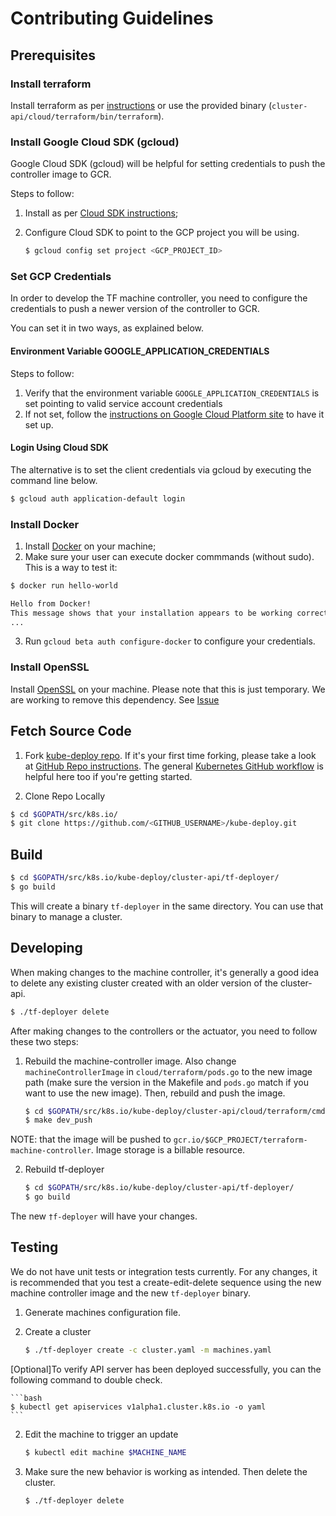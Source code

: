 # Contributing Guidelines

## Prerequisites

### Install terraform

Install terraform as per [instructions](https://www.terraform.io/intro/getting-started/install.html) or use the provided binary (`cluster-api/cloud/terraform/bin/terraform`).

### Install Google Cloud SDK (gcloud)

Google Cloud SDK (gcloud) will be helpful for setting credentials to push the controller image to GCR.

Steps to follow:
1.  Install as per [Cloud SDK instructions](https://cloud.google.com/sdk/);
2.  Configure Cloud SDK to point to the GCP project you will be using.

    ```bash
    $ gcloud config set project <GCP_PROJECT_ID>
    ```

### Set GCP Credentials

In order to develop the TF machine controller, you need to configure the credentials to push a newer version of the controller to GCR.

You can set it in two ways, as explained below.

#### Environment Variable GOOGLE_APPLICATION_CREDENTIALS

Steps to follow:
1. Verify that the environment variable `GOOGLE_APPLICATION_CREDENTIALS` is set pointing to valid service account credentials
2. If not set, follow the [instructions on Google Cloud Platform site](https://cloud.google.com/docs/authentication/getting-started) to have it set up.

#### Login Using Cloud SDK

The alternative is to set the client credentials via gcloud by executing the command line below.

```bash
$ gcloud auth application-default login
```

### Install Docker

1. Install [Docker](https://docs.docker.com/install/) on your machine;
2. Make sure your user can execute docker commmands (without sudo). This is a way to test it:
```bash
$ docker run hello-world

Hello from Docker!
This message shows that your installation appears to be working correctly.
...
```

3. Run `gcloud beta auth configure-docker` to configure your credentials.

### Install OpenSSL

Install [OpenSSL](https://www.openssl.org/source/) on your machine. Please note that this is just temporary. We are working to remove this dependency. See [Issue](https://github.com/kubernetes/kube-deploy/issues/591)

## Fetch Source Code

1. Fork [kube-deploy repo](https://github.com/kubernetes/kube-deploy). If it's your first time forking, please take a look at [GitHub Repo instructions](https://help.github.com/articles/fork-a-repo/). The general [Kubernetes GitHub workflow](https://github.com/kubernetes/community/blob/master/contributors/guide/github-workflow.md) is helpful here too if you're getting started.

2. Clone Repo Locally
```bash
$ cd $GOPATH/src/k8s.io/
$ git clone https://github.com/<GITHUB_USERNAME>/kube-deploy.git
```

## Build

```bash
$ cd $GOPATH/src/k8s.io/kube-deploy/cluster-api/tf-deployer/
$ go build
```

This will create a binary `tf-deployer` in the same directory. You can use that binary to manage a cluster.

## Developing

When making changes to the machine controller, it's generally a good idea to delete any existing cluster created with an older version of the cluster-api.

```bash
$ ./tf-deployer delete
```

After making changes to the controllers or the actuator, you need to follow these two steps:

1. Rebuild the machine-controller image. Also change `machineControllerImage` in `cloud/terraform/pods.go` to the new image path (make sure the version in the Makefile and `pods.go` match if you want to use the new image). Then, rebuild and push the image.

	```bash
	$ cd $GOPATH/src/k8s.io/kube-deploy/cluster-api/cloud/terraform/cmd/terraform-machine-controller
	$ make dev_push
	```

NOTE: that the image will be pushed to `gcr.io/$GCP_PROJECT/terraform-machine-controller`. Image storage is a billable resource.

2. Rebuild tf-deployer

	```bash
    $ cd $GOPATH/src/k8s.io/kube-deploy/cluster-api/tf-deployer/
	$ go build
	```

The new `†f-deployer` will have your changes.

## Testing

We do not have unit tests or integration tests currently. For any changes, it is recommended that you test a create-edit-delete sequence using the new machine controller image and the new `tf-deployer` binary.

1. Generate machines configuration file.

1. Create a cluster

	```bash
	$ ./tf-deployer create -c cluster.yaml -m machines.yaml
	```

[Optional]To verify API server has been deployed successfully, you can the following command to double check.
    
    ```bash
    $ kubectl get apiservices v1alpha1.cluster.k8s.io -o yaml
    ```
    
2. Edit the machine to trigger an update

	```bash
	$ kubectl edit machine $MACHINE_NAME
	```

3. Make sure the new behavior is working as intended. Then delete the cluster.

	```bash
	$ ./tf-deployer delete
	```